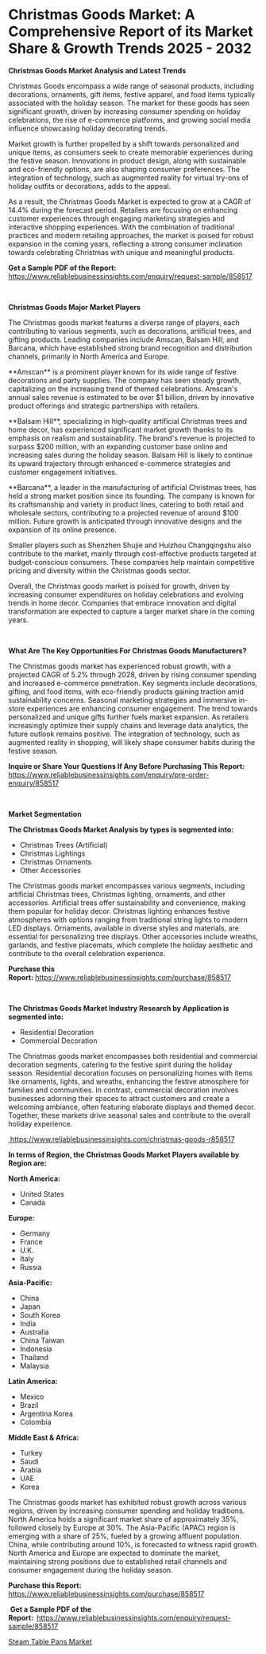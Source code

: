 <p><h1>Christmas Goods Market: A Comprehensive Report of its Market Share & Growth Trends 2025 - 2032</h1></p><p><strong>Christmas Goods Market Analysis and Latest Trends</strong></p>
<p><p>Christmas Goods encompass a wide range of seasonal products, including decorations, ornaments, gift items, festive apparel, and food items typically associated with the holiday season. The market for these goods has seen significant growth, driven by increasing consumer spending on holiday celebrations, the rise of e-commerce platforms, and growing social media influence showcasing holiday decorating trends.</p><p>Market growth is further propelled by a shift towards personalized and unique items, as consumers seek to create memorable experiences during the festive season. Innovations in product design, along with sustainable and eco-friendly options, are also shaping consumer preferences. The integration of technology, such as augmented reality for virtual try-ons of holiday outfits or decorations, adds to the appeal.</p><p>As a result, the Christmas Goods Market is expected to grow at a CAGR of 14.4% during the forecast period. Retailers are focusing on enhancing customer experiences through engaging marketing strategies and interactive shopping experiences. With the combination of traditional practices and modern retailing approaches, the market is poised for robust expansion in the coming years, reflecting a strong consumer inclination towards celebrating Christmas with unique and meaningful products.</p></p>
<p><strong>Get a Sample PDF of the Report:&nbsp;</strong> <a href="https://www.reliablebusinessinsights.com/enquiry/request-sample/858517?utm_campaign=2250&utm_medium=2&utm_source=Github&utm_content=ia&utm_term=05022025&utm_id=christmas-goods">https://www.reliablebusinessinsights.com/enquiry/request-sample/858517</a></p>
<p>&nbsp;</p>
<p><strong>Christmas Goods Major Market Players</strong></p>
<p><p>The Christmas goods market features a diverse range of players, each contributing to various segments, such as decorations, artificial trees, and gifting products. Leading companies include Amscan, Balsam Hill, and Barcana, which have established strong brand recognition and distribution channels, primarily in North America and Europe.</p><p>**Amscan** is a prominent player known for its wide range of festive decorations and party supplies. The company has seen steady growth, capitalizing on the increasing trend of themed celebrations. Amscan's annual sales revenue is estimated to be over $1 billion, driven by innovative product offerings and strategic partnerships with retailers.</p><p>**Balsam Hill**, specializing in high-quality artificial Christmas trees and home decor, has experienced significant market growth thanks to its emphasis on realism and sustainability. The brand's revenue is projected to surpass $200 million, with an expanding customer base online and increasing sales during the holiday season. Balsam Hill is likely to continue its upward trajectory through enhanced e-commerce strategies and customer engagement initiatives.</p><p>**Barcana**, a leader in the manufacturing of artificial Christmas trees, has held a strong market position since its founding. The company is known for its craftsmanship and variety in product lines, catering to both retail and wholesale sectors, contributing to a projected revenue of around $100 million. Future growth is anticipated through innovative designs and the expansion of its online presence.</p><p>Smaller players such as Shenzhen Shujie and Huizhou Changqingshu also contribute to the market, mainly through cost-effective products targeted at budget-conscious consumers. These companies help maintain competitive pricing and diversity within the Christmas goods sector.</p><p>Overall, the Christmas goods market is poised for growth, driven by increasing consumer expenditures on holiday celebrations and evolving trends in home decor. Companies that embrace innovation and digital transformation are expected to capture a larger market share in the coming years.</p></p>
<p>&nbsp;</p>
<p><strong>What Are The Key Opportunities For Christmas Goods Manufacturers?</strong></p>
<p><p>The Christmas goods market has experienced robust growth, with a projected CAGR of 5.2% through 2028, driven by rising consumer spending and increased e-commerce penetration. Key segments include decorations, gifting, and food items, with eco-friendly products gaining traction amid sustainability concerns. Seasonal marketing strategies and immersive in-store experiences are enhancing consumer engagement. The trend towards personalized and unique gifts further fuels market expansion. As retailers increasingly optimize their supply chains and leverage data analytics, the future outlook remains positive. The integration of technology, such as augmented reality in shopping, will likely shape consumer habits during the festive season.</p></p>
<p><strong>Inquire or Share Your Questions If Any Before Purchasing This Report:</strong> <a href="https://www.reliablebusinessinsights.com/enquiry/pre-order-enquiry/858517?utm_campaign=2250&utm_medium=2&utm_source=Github&utm_content=ia&utm_term=05022025&utm_id=christmas-goods">https://www.reliablebusinessinsights.com/enquiry/pre-order-enquiry/858517</a></p>
<p>&nbsp;</p>
<p><strong>Market Segmentation</strong></p>
<p><strong>The Christmas Goods Market Analysis by types is segmented into:</strong></p>
<p><ul><li>Christmas Trees (Artificial)</li><li>Christmas Lightings</li><li>Christmas Ornaments</li><li>Other Accessories</li></ul></p>
<p><p>The Christmas goods market encompasses various segments, including artificial Christmas trees, Christmas lighting, ornaments, and other accessories. Artificial trees offer sustainability and convenience, making them popular for holiday decor. Christmas lighting enhances festive atmospheres with options ranging from traditional string lights to modern LED displays. Ornaments, available in diverse styles and materials, are essential for personalizing tree displays. Other accessories include wreaths, garlands, and festive placemats, which complete the holiday aesthetic and contribute to the overall celebration experience.</p></p>
<p><strong>Purchase this Report:&nbsp;</strong><a href="https://www.reliablebusinessinsights.com/purchase/858517?utm_campaign=2250&utm_medium=2&utm_source=Github&utm_content=ia&utm_term=05022025&utm_id=christmas-goods">https://www.reliablebusinessinsights.com/purchase/858517</a></p>
<p>&nbsp;</p>
<p><strong>The Christmas Goods Market Industry Research by Application is segmented into:</strong></p>
<p><ul><li>Residential Decoration</li><li>Commercial Decoration</li></ul></p>
<p><p>The Christmas goods market encompasses both residential and commercial decoration segments, catering to the festive spirit during the holiday season. Residential decoration focuses on personalizing homes with items like ornaments, lights, and wreaths, enhancing the festive atmosphere for families and communities. In contrast, commercial decoration involves businesses adorning their spaces to attract customers and create a welcoming ambiance, often featuring elaborate displays and themed decor. Together, these markets drive seasonal sales and contribute to the overall holiday experience.</p></p>
<p><a href="https://www.reliablebusinessinsights.com/christmas-goods-r858517?utm_campaign=2250&utm_medium=2&utm_source=Github&utm_content=ia&utm_term=05022025&utm_id=christmas-goods">&nbsp;https://www.reliablebusinessinsights.com/christmas-goods-r858517</a></p>
<p><strong>In terms of Region, the Christmas Goods Market Players available by Region are:</strong></p>
<p>
    <p> <strong> North America: </strong>
        <ul>
            <li>United States</li>
            <li>Canada</li>
        </ul>
        </p> 
    <p> <strong> Europe: </strong>
        <ul>
            <li>Germany</li>
            <li>France</li>
            <li>U.K.</li>
            <li>Italy</li>
            <li>Russia</li>
        </ul>
        </p> 
    <p> <strong> Asia-Pacific: </strong>
        <ul>
            <li>China</li>
            <li>Japan</li>
            <li>South Korea</li>
            <li>India</li>
            <li>Australia</li>
            <li>China Taiwan</li>
            <li>Indonesia</li>
            <li>Thailand</li>
            <li>Malaysia</li>
        </ul>
        </p> 
    <p> <strong> Latin America: </strong>
        <ul>
            <li>Mexico</li>
            <li>Brazil</li>
            <li>Argentina Korea</li>
            <li>Colombia</li>
        </ul>
        </p> 
    <p> <strong> Middle East & Africa: </strong>
        <ul>
            <li>Turkey</li>
            <li>Saudi</li>
            <li>Arabia</li>
            <li>UAE</li>
            <li>Korea</li>
        </ul>
    </p>
    </p>
<p><p>The Christmas goods market has exhibited robust growth across various regions, driven by increasing consumer spending and holiday traditions. North America holds a significant market share of approximately 35%, followed closely by Europe at 30%. The Asia-Pacific (APAC) region is emerging with a share of 25%, fueled by a growing affluent population. China, while contributing around 10%, is forecasted to witness rapid growth. North America and Europe are expected to dominate the market, maintaining strong positions due to established retail channels and consumer engagement during the holiday season.</p></p>
<p><strong>Purchase this Report: </strong><a href="https://www.reliablebusinessinsights.com/purchase/858517?utm_campaign=2250&utm_medium=2&utm_source=Github&utm_content=ia&utm_term=05022025&utm_id=christmas-goods">https://www.reliablebusinessinsights.com/purchase/858517</a></p>
<p>&nbsp;<strong>Get a Sample PDF of the Report:&nbsp;&nbsp;</strong><a href="https://www.reliablebusinessinsights.com/enquiry/request-sample/858517?utm_campaign=2250&utm_medium=2&utm_source=Github&utm_content=ia&utm_term=05022025&utm_id=christmas-goods">https://www.reliablebusinessinsights.com/enquiry/request-sample/858517</a></p>
<p><strong></strong></p>
<p><p><a href="https://github.com/tambraunrue691969/Market-Research-Report-List-1/blob/main/steam-table-pans-market.md?utm_campaign=2250&utm_medium=2&utm_source=Github&utm_content=ia&utm_term=05022025&utm_id=christmas-goods">Steam Table Pans Market</a></p></p>